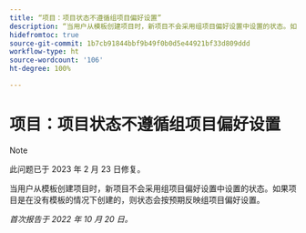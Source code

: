 ```yaml
---
title: “项目：项目状态不遵循组项目偏好设置”
description: “当用户从模板创建项目时，新项目不会采用组项目偏好设置中设置的状态。如果项目是在没有模板的情况下创建的，则状态会按预期反映组项目偏好设置。”
hidefromtoc: true
source-git-commit: 1b7cb91844bbf9b49f0b0d5e44921bf33d809ddd
workflow-type: ht
source-wordcount: '106'
ht-degree: 100%

---
```



# 项目：项目状态不遵循组项目偏好设置

>[!NOTE]
>
>此问题已于 2023 年 2 月 23 日修复。

当用户从模板创建项目时，新项目不会采用组项目偏好设置中设置的状态。如果项目是在没有模板的情况下创建的，则状态会按预期反映组项目偏好设置。

_首次报告于 2022 年 10 月 20 日。_

